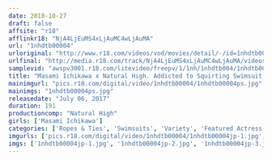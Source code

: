 ```yaml
---
date: 2018-10-27
draft: false
affsite: "r18"
afflinkr18: "NjA4LjEuMS4xLjAuMC4wLjAuMA"
url: "1nhdtb00004"
urloriginal: "http://www.r18.com/videos/vod/movies/detail/-/id=1nhdtb00004"
urlfinal: "http://media.r18.com/track/NjA4LjEuMS4xLjAuMC4wLjAuMA/videos/vod/movies/detail/-/id=1nhdtb00004"
samplevid: "awspv3001.r18.com/litevideo/freepv/1/1nh/1nhdtb004/1nhdtb004_dmb_w.mp4"
title: "Masami Ichikawa x Natural High. Addicted to Squirting Swimsuit Model. Scream With Fucking 10 Times In A Row."
mainimgurl: "pics.r18.com/digital/video/1nhdtb00004/1nhdtb00004ps.jpg"
mainimgs: "1nhdtb00004ps.jpg"
releasedate: "July 06, 2017"
duration: 191
productioncomp: "Natural High"
girls: ['Masami Ichikawa']
categories: ['Ropes & Ties', 'Swimsuits', 'Variety', 'Featured Actress', 'Substance Use', 'Squirting', 'Big Vibrator', 'Minimal Mosaic', 'Hi-Def']
imgurls: ['pics.r18.com/digital/video/1nhdtb00004/1nhdtb00004jp-1.jpg', 'pics.r18.com/digital/video/1nhdtb00004/1nhdtb00004jp-2.jpg', 'pics.r18.com/digital/video/1nhdtb00004/1nhdtb00004jp-3.jpg', 'pics.r18.com/digital/video/1nhdtb00004/1nhdtb00004jp-4.jpg', 'pics.r18.com/digital/video/1nhdtb00004/1nhdtb00004jp-5.jpg', 'pics.r18.com/digital/video/1nhdtb00004/1nhdtb00004jp-6.jpg', 'pics.r18.com/digital/video/1nhdtb00004/1nhdtb00004jp-7.jpg', 'pics.r18.com/digital/video/1nhdtb00004/1nhdtb00004jp-8.jpg', 'pics.r18.com/digital/video/1nhdtb00004/1nhdtb00004jp-9.jpg', 'pics.r18.com/digital/video/1nhdtb00004/1nhdtb00004jp-10.jpg', 'pics.r18.com/digital/video/1nhdtb00004/1nhdtb00004jp-11.jpg', 'pics.r18.com/digital/video/1nhdtb00004/1nhdtb00004jp-12.jpg', 'pics.r18.com/digital/video/1nhdtb00004/1nhdtb00004jp-13.jpg', 'pics.r18.com/digital/video/1nhdtb00004/1nhdtb00004jp-14.jpg', 'pics.r18.com/digital/video/1nhdtb00004/1nhdtb00004jp-15.jpg', 'pics.r18.com/digital/video/1nhdtb00004/1nhdtb00004jp-16.jpg', 'pics.r18.com/digital/video/1nhdtb00004/1nhdtb00004jp-17.jpg', 'pics.r18.com/digital/video/1nhdtb00004/1nhdtb00004jp-18.jpg', 'pics.r18.com/digital/video/1nhdtb00004/1nhdtb00004jp-19.jpg', 'pics.r18.com/digital/video/1nhdtb00004/1nhdtb00004jp-20.jpg']
imgs: ['1nhdtb00004jp-1.jpg', '1nhdtb00004jp-2.jpg', '1nhdtb00004jp-3.jpg', '1nhdtb00004jp-4.jpg', '1nhdtb00004jp-5.jpg', '1nhdtb00004jp-6.jpg', '1nhdtb00004jp-7.jpg', '1nhdtb00004jp-8.jpg', '1nhdtb00004jp-9.jpg', '1nhdtb00004jp-10.jpg', '1nhdtb00004jp-11.jpg', '1nhdtb00004jp-12.jpg', '1nhdtb00004jp-13.jpg', '1nhdtb00004jp-14.jpg', '1nhdtb00004jp-15.jpg', '1nhdtb00004jp-16.jpg', '1nhdtb00004jp-17.jpg', '1nhdtb00004jp-18.jpg', '1nhdtb00004jp-19.jpg', '1nhdtb00004jp-20.jpg']
---
```

